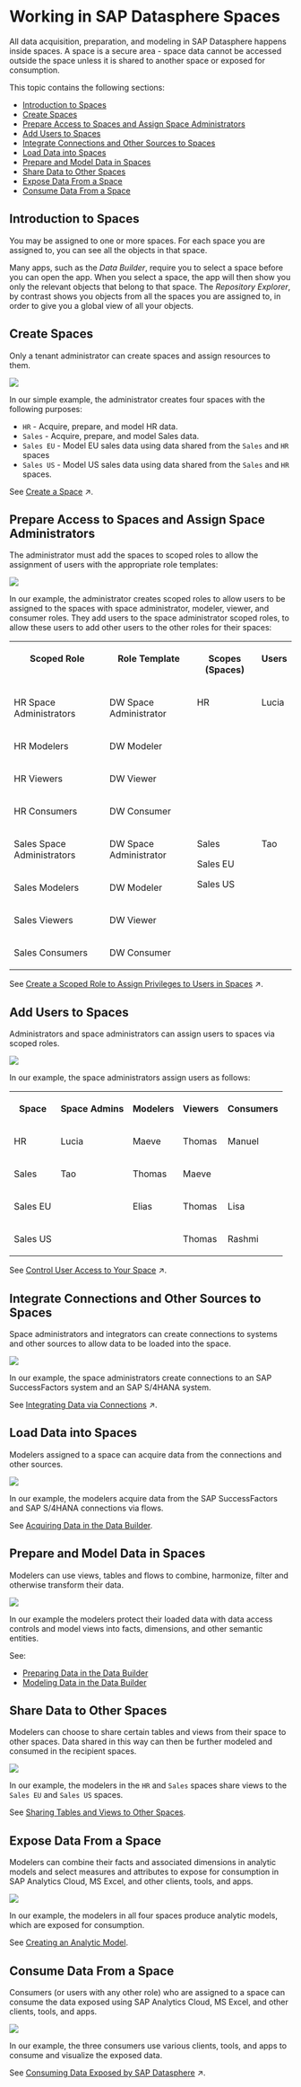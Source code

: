 <!-- loio6a396f6cf7ad41faa3a8cdd24f4e728a -->

# Working in SAP Datasphere Spaces

All data acquisition, preparation, and modeling in SAP Datasphere happens inside spaces. A space is a secure area - space data cannot be accessed outside the space unless it is shared to another space or exposed for consumption.

This topic contains the following sections:

-   [Introduction to Spaces](working-in-sap-datasphere-spaces-6a396f6.md#loio6a396f6cf7ad41faa3a8cdd24f4e728a__section_intro)
-   [Create Spaces](working-in-sap-datasphere-spaces-6a396f6.md#loio6a396f6cf7ad41faa3a8cdd24f4e728a__section_create)
-   [Prepare Access to Spaces and Assign Space Administrators](working-in-sap-datasphere-spaces-6a396f6.md#loio6a396f6cf7ad41faa3a8cdd24f4e728a__section_roles)
-   [Add Users to Spaces](working-in-sap-datasphere-spaces-6a396f6.md#loio6a396f6cf7ad41faa3a8cdd24f4e728a__section_staff)
-   [Integrate Connections and Other Sources to Spaces](working-in-sap-datasphere-spaces-6a396f6.md#loio6a396f6cf7ad41faa3a8cdd24f4e728a__section_integrate)
-   [Load Data into Spaces](working-in-sap-datasphere-spaces-6a396f6.md#loio6a396f6cf7ad41faa3a8cdd24f4e728a__section_load)
-   [Prepare and Model Data in Spaces](working-in-sap-datasphere-spaces-6a396f6.md#loio6a396f6cf7ad41faa3a8cdd24f4e728a__section_model)
-   [Share Data to Other Spaces](working-in-sap-datasphere-spaces-6a396f6.md#loio6a396f6cf7ad41faa3a8cdd24f4e728a__section_share)
-   [Expose Data From a Space](working-in-sap-datasphere-spaces-6a396f6.md#loio6a396f6cf7ad41faa3a8cdd24f4e728a__section_expose)
-   [Consume Data From a Space](working-in-sap-datasphere-spaces-6a396f6.md#loio6a396f6cf7ad41faa3a8cdd24f4e728a__section_consume)



<a name="loio6a396f6cf7ad41faa3a8cdd24f4e728a__section_intro"/>

## Introduction to Spaces

You may be assigned to one or more spaces. For each space you are assigned to, you can see all the objects in that space.

Many apps, such as the *Data Builder*, require you to select a space before you can open the app. When you select a space, the app will then show you only the relevant objects that belong to that space. The *Repository Explorer*, by contrast shows you objects from all the spaces you are assigned to, in order to give you a global view of all your objects.



<a name="loio6a396f6cf7ad41faa3a8cdd24f4e728a__section_create"/>

## Create Spaces

Only a tenant administrator can create spaces and assign resources to them.

![](images/1_Create_Spaces_d0b0a28.png)

In our simple example, the administrator creates four spaces with the following purposes:

-   `HR` - Acquire, prepare, and model HR data.
-   `Sales` - Acquire, prepare, and model Sales data.
-   `Sales EU` - Model EU sales data using data shared from the `Sales` and `HR` spaces
-   `Sales US` - Model US sales data using data shared from the `Sales` and `HR` spaces.

See [Create a Space](https://help.sap.com/viewer/935116dd7c324355803d4b85809cec97/DEV_CURRENT/en-US/bbd41b82ad4d4d9ba91341545f0b37e7.html "Create a space, allocate storage, and set the space priority and statement limits.") :arrow_upper_right:.



<a name="loio6a396f6cf7ad41faa3a8cdd24f4e728a__section_roles"/>

## Prepare Access to Spaces and Assign Space Administrators

The administrator must add the spaces to scoped roles to allow the assignment of users with the appropriate role templates:

![](images/2_Add_Space_Admins_e5e7c5f.png)

In our example, the administrator creates scoped roles to allow users to be assigned to the spaces with space administrator, modeler, viewer, and consumer roles. They add users to the space administrator scoped roles, to allow these users to add other users to the other roles for their spaces:


<table>
<tr>
<th valign="top">

Scoped Role

</th>
<th valign="top">

Role Template

</th>
<th valign="top">

Scopes \(Spaces\)

</th>
<th valign="top">

Users

</th>
</tr>
<tr>
<td valign="top">

HR Space Administrators

</td>
<td valign="top">

DW Space Administrator

</td>
<td valign="top" rowspan="4">

HR

</td>
<td valign="top">

Lucia

</td>
</tr>
<tr>
<td valign="top">

HR Modelers

</td>
<td valign="top">

DW Modeler

</td>
<td valign="top">

 

</td>
</tr>
<tr>
<td valign="top">

HR Viewers

</td>
<td valign="top">

DW Viewer

</td>
<td valign="top">

 

</td>
</tr>
<tr>
<td valign="top">

HR Consumers

</td>
<td valign="top">

DW Consumer

</td>
<td valign="top">

 

</td>
</tr>
<tr>
<td valign="top">

Sales Space Administrators

</td>
<td valign="top">

DW Space Administrator

</td>
<td valign="top" rowspan="4">

Sales

Sales EU

Sales US

</td>
<td valign="top">

Tao

</td>
</tr>
<tr>
<td valign="top">

Sales Modelers

</td>
<td valign="top">

DW Modeler

</td>
<td valign="top">

 

</td>
</tr>
<tr>
<td valign="top">

Sales Viewers

</td>
<td valign="top">

DW Viewer

</td>
<td valign="top">

 

</td>
</tr>
<tr>
<td valign="top">

Sales Consumers

</td>
<td valign="top">

DW Consumer

</td>
<td valign="top">

 

</td>
</tr>
</table>

See [Create a Scoped Role to Assign Privileges to Users in Spaces](https://help.sap.com/viewer/935116dd7c324355803d4b85809cec97/DEV_CURRENT/en-US/b5c4e0b6c462414783ebbfc053815521.html "A scoped role inherits a set of scoped privileges from a standard or custom role and grants these privileges to users for use in the assigned spaces.") :arrow_upper_right:.



<a name="loio6a396f6cf7ad41faa3a8cdd24f4e728a__section_staff"/>

## Add Users to Spaces

Administrators and space administrators can assign users to spaces via scoped roles.

![](images/3_Add_Users_a6869e2.png)

In our example, the space administrators assign users as follows:


<table>
<tr>
<th valign="top">

Space

</th>
<th valign="top">

Space Admins

</th>
<th valign="top">

Modelers

</th>
<th valign="top">

Viewers

</th>
<th valign="top">

Consumers

</th>
</tr>
<tr>
<td valign="top">

HR

</td>
<td valign="top">

Lucia

</td>
<td valign="top">

Maeve

</td>
<td valign="top">

Thomas

</td>
<td valign="top" rowspan="2">

Manuel

</td>
</tr>
<tr>
<td valign="top">

Sales

</td>
<td valign="top" rowspan="3">

Tao

</td>
<td valign="top">

Thomas

</td>
<td valign="top">

Maeve

</td>
</tr>
<tr>
<td valign="top">

Sales EU

</td>
<td valign="top" rowspan="2">

Elias

</td>
<td valign="top">

Thomas

</td>
<td valign="top">

Lisa

</td>
</tr>
<tr>
<td valign="top">

Sales US

</td>
<td valign="top">

Thomas

</td>
<td valign="top">

Rashmi

</td>
</tr>
</table>

See [Control User Access to Your Space](https://help.sap.com/viewer/9f36ca35bc6145e4acdef6b4d852d560/DEV_CURRENT/en-US/9d59fe511ae644d98384897443054c16.html "You can assign users to your space and manage them.") :arrow_upper_right:.



<a name="loio6a396f6cf7ad41faa3a8cdd24f4e728a__section_integrate"/>

## Integrate Connections and Other Sources to Spaces

Space administrators and integrators can create connections to systems and other sources to allow data to be loaded into the space.

![](images/4_Integrate_Data_b1b56d9.png)

In our example, the space administrators create connections to an SAP SuccessFactors system and an SAP S/4HANA system.

See [Integrating Data via Connections](https://help.sap.com/viewer/9f36ca35bc6145e4acdef6b4d852d560/DEV_CURRENT/en-US/eb85e157ab654152bd68a8714036e463.html "Connections provide access to data from a wide range of remote systems, cloud as well as on-premise, SAP as well as Non-SAP, and partner tools. They allow users assigned to a space to use objects from the connected remote system as source to acquire, prepare and access data from those sources in SAP Datasphere. In addition, you can use certain connections to define targets for replication flows.") :arrow_upper_right:.



<a name="loio6a396f6cf7ad41faa3a8cdd24f4e728a__section_load"/>

## Load Data into Spaces

Modelers assigned to a space can acquire data from the connections and other sources.

![](images/5_Load_Data_11ed9d2.png)

In our example, the modelers acquire data from the SAP SuccessFactors and SAP S/4HANA connections via flows.

See [Acquiring Data in the Data Builder](../Acquiring-and-Preparing-Data-in-the-Data-Builder/acquiring-data-in-the-data-builder-1f15a29.md).



<a name="loio6a396f6cf7ad41faa3a8cdd24f4e728a__section_model"/>

## Prepare and Model Data in Spaces

Modelers can use views, tables and flows to combine, harmonize, filter and otherwise transform their data.

![](images/6_Prepare_Data_e873d28.png)

In our example the modelers protect their loaded data with data access controls and model views into facts, dimensions, and other semantic entities.

See:

-   [Preparing Data in the Data Builder](../preparing-data-in-the-data-builder-f2e359c.md)
-   [Modeling Data in the Data Builder](../Modeling-Data-in-the-Data-Builder/modeling-data-in-the-data-builder-5c1e3d4.md)



<a name="loio6a396f6cf7ad41faa3a8cdd24f4e728a__section_share"/>

## Share Data to Other Spaces

Modelers can choose to share certain tables and views from their space to other spaces. Data shared in this way can then be further modeled and consumed in the recipient spaces.

![](images/7_Share_Data_49e0a3e.png)

In our example, the modelers in the `HR` and `Sales` spaces share views to the `Sales EU` and `Sales US` spaces.

See [Sharing Tables and Views to Other Spaces](sharing-tables-and-views-to-other-spaces-64b318f.md).



<a name="loio6a396f6cf7ad41faa3a8cdd24f4e728a__section_expose"/>

## Expose Data From a Space

Modelers can combine their facts and associated dimensions in analytic models and select measures and attributes to expose for consumption in SAP Analytics Cloud, MS Excel, and other clients, tools, and apps.

![](images/8_Expose_Data_12bc118.png)

In our example, the modelers in all four spaces produce analytic models, which are exposed for consumption.

See [Creating an Analytic Model](../Modeling-Data-in-the-Data-Builder/creating-an-analytic-model-e5fbe9e.md).



<a name="loio6a396f6cf7ad41faa3a8cdd24f4e728a__section_consume"/>

## Consume Data From a Space

Consumers \(or users with any other role\) who are assigned to a space can consume the data exposed using SAP Analytics Cloud, MS Excel, and other clients, tools, and apps.

![](images/9_Consume_Data_cc342a8.png)

In our example, the three consumers use various clients, tools, and apps to consume and visualize the exposed data.

See [Consuming Data Exposed by SAP Datasphere](https://help.sap.com/viewer/43509d67b8b84e66a30851e832f66911/cloud/en-US/d7d56284bb5148c887ac4054689bfbca.html "All users of with any of the standard roles can consume data exposed by spaces they are assigned to. If a user does not need to access SAP Datasphere itself, and only wants to consume data exposed by it, they should be granted the DW Consumer role.") :arrow_upper_right:.

